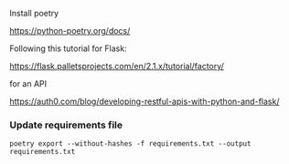 Install poetry

https://python-poetry.org/docs/



Following this tutorial for Flask:

https://flask.palletsprojects.com/en/2.1.x/tutorial/factory/

for an API

https://auth0.com/blog/developing-restful-apis-with-python-and-flask/


### Update requirements file

`poetry export --without-hashes -f requirements.txt --output requirements.txt`
